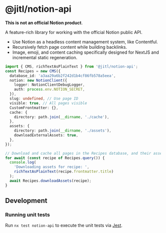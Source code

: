 # @jitl/notion-api

**This is not an official Notion product**.

A feature-rich library for working with the official Notion public API.

- Use Notion as a headless content management system, like Contentful.
- Recursively fetch page content while building backlinks.
- Image, emoji, and content caching specifically designed for NextJS and
  incremental static regeneration.

```typescript
import { CMS, richTextAsPlainText } from '@jitl/notion-api';
const Recipes = new CMS({
  database_id: 'a3aa29a6b2f242d1b4cf86fb578a5eea',
  notion: new NotionClient({
    logger: NotionClientDebugLogger,
    auth: process.env.NOTION_SECRET,
  }),
  slug: undefined, // Use page ID
  visible: true, // All pages visible
  CustomFrontmatter: {},
  cache: {
    directory: path.join(__dirname, './cache'),
  },
  assets: {
    directory: path.join(__dirname, './assets'),
    downloadExternalAssets: true,
  },
});

// Download and cache all pages in the Recipes database, and their assets.
for await (const recipe of Recipes.query()) {
  console.log(
    'Downloading assets for recipe: ',
    richTextAsPlainText(recipe.frontmatter.title)
  );
  await Recipes.downloadAssets(recipe);
}
```

## Development

### Running unit tests

Run `nx test notion-api` to execute the unit tests via [Jest](https://jestjs.io).
